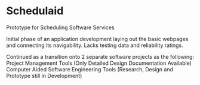 # Schedulaid
Prototype for Scheduling Software Services 

Initial phase of an application development laying out the basic webpages and connecting its navigability.
Lacks testing data and reliability ratings. 

Continued as a transition onto 2 separate software projects as the following:
Project Management Tools (Only Detailed Design Documentation Available)
Computer Aided Software Engineering Tools (Research, Design and Prototype still in Development)

